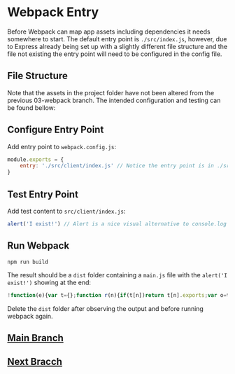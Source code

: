 # Webpack Entry
Before Webpack can map app assets including dependencies it needs somewhere to start. The default entry point is `./src/index.js`, however, due to Express already being set up with a slightly different file structure and the file not existing the entry point will need to be configured in the config file.

## File Structure
Note that the assets in the project folder have not been altered from the previous 03-webpack branch. The intended configuration and testing can be found bellow:

## Configure Entry Point
Add entry point to `webpack.config.js`:
```js
module.exports = {
    entry: './src/client/index.js' // Notice the entry point is in ./src/CLIENT/index.js and not ./src/index.js
}
```

## Test Entry Point
Add test content to `src/client/index.js`:
```js
alert('I exist!') // Alert is a nice visual alternative to console.log for testing
```

## Run Webpack
```
npm run build
```
The result should be a `dist` folder containing a `main.js` file with the `alert('I exist!')` showing at the end:
```js
!function(e){var t={};function r(n){if(t[n])return t[n].exports;var o=t[n]={i:n,l:!1,exports:{}};return e[n].call(o.exports,o,o.exports,r),o.l=!0,o.exports}r.m=e,r.c=t,r.d=function(e,t,n){r.o(e,t)||Object.defineProperty(e,t,{enumerable:!0,get:n})},r.r=function(e){"undefined"!=typeof Symbol&&Symbol.toStringTag&&Object.defineProperty(e,Symbol.toStringTag,{value:"Module"}),Object.defineProperty(e,"__esModule",{value:!0})},r.t=function(e,t){if(1&t&&(e=r(e)),8&t)return e;if(4&t&&"object"==typeof e&&e&&e.__esModule)return e;var n=Object.create(null);if(r.r(n),Object.defineProperty(n,"default",{enumerable:!0,value:e}),2&t&&"string"!=typeof e)for(var o in e)r.d(n,o,function(t){return e[t]}.bind(null,o));return n},r.n=function(e){var t=e&&e.__esModule?function(){return e.default}:function(){return e};return r.d(t,"a",t),t},r.o=function(e,t){return Object.prototype.hasOwnProperty.call(e,t)},r.p="",r(r.s=0)}([function(e,t){alert("I exist!")}]);
```
Delete the `dist` folder after observing the output and before running webpack again.

## [Main Branch](https://github.com/michihodges/webpack-basics)
## [Next Bracch](https://github.com/michihodges/webpack-basics/tree/05-webpack-loaders)

